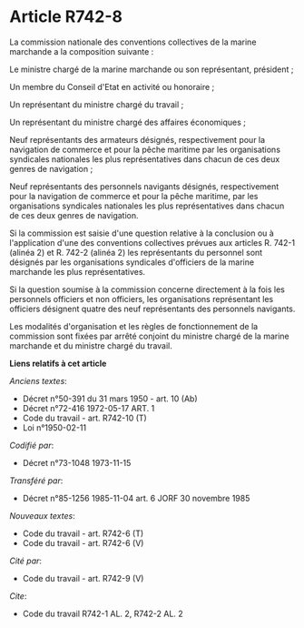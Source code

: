 # Article R742-8

La commission nationale des conventions collectives de la marine marchande a la composition suivante :

Le ministre chargé de la marine marchande ou son représentant, président ;

Un membre du Conseil d'Etat en activité ou honoraire ;

Un représentant du ministre chargé du travail ;

Un représentant du ministre chargé des affaires économiques ;

Neuf représentants des armateurs désignés, respectivement pour la navigation de commerce et pour la pêche maritime par les
organisations syndicales nationales les plus représentatives dans chacun de ces deux genres de navigation ;

Neuf représentants des personnels navigants désignés, respectivement pour la navigation de commerce et pour la pêche
maritime, par les organisations syndicales nationales les plus représentatives dans chacun de ces deux genres de navigation.

Si la commission est saisie d'une question relative à la conclusion ou à l'application d'une des conventions collectives
prévues aux articles R. 742-1 (alinéa 2) et R. 742-2 (alinéa 2) les représentants du personnel sont désignés par les
organisations syndicales d'officiers de la marine marchande les plus représentatives.

Si la question soumise à la commission concerne directement à la fois les personnels officiers et non officiers, les
organisations représentant les officiers désignent quatre des neuf représentants des personnels navigants.

Les modalités d'organisation et les règles de fonctionnement de la commission sont fixées par arrêté conjoint du ministre
chargé de la marine marchande et du ministre chargé du travail.

**Liens relatifs à cet article**

_Anciens textes_:

  - Décret n°50-391 du 31 mars 1950 - art. 10 (Ab)
  - Décret n°72-416 1972-05-17 ART. 1
  - Code du travail - art. R742-10 (T)
  - Loi n°1950-02-11

_Codifié par_:

  - Décret n°73-1048 1973-11-15

_Transféré par_:

  - Décret n°85-1256 1985-11-04 art. 6 JORF 30 novembre 1985

_Nouveaux textes_:

  - Code du travail - art. R742-6 (T)
  - Code du travail - art. R742-6 (V)

_Cité par_:

  - Code du travail - art. R742-9 (V)

_Cite_:

  - Code du travail R742-1 AL. 2, R742-2 AL. 2
